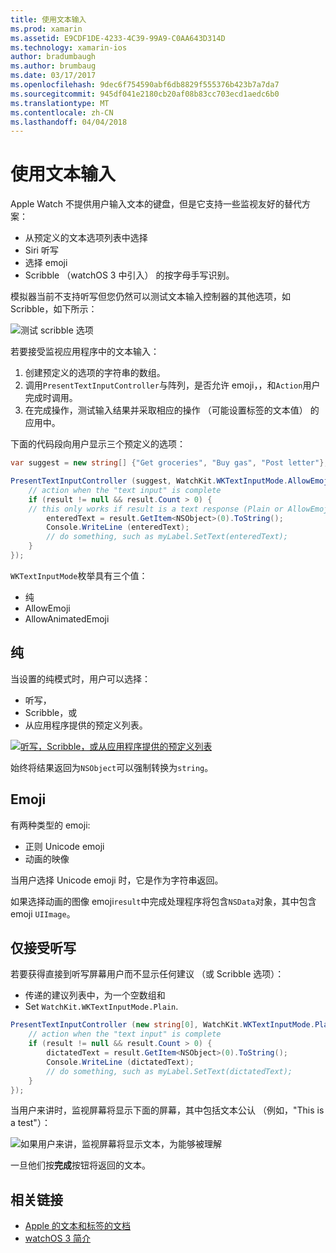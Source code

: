 ```yaml
---
title: 使用文本输入
ms.prod: xamarin
ms.assetid: E9CDF1DE-4233-4C39-99A9-C0AA643D314D
ms.technology: xamarin-ios
author: bradumbaugh
ms.author: brumbaug
ms.date: 03/17/2017
ms.openlocfilehash: 9dec6f754590abf6db8829f555376b423b7a7da7
ms.sourcegitcommit: 945df041e2180cb20af08b83cc703ecd1aedc6b0
ms.translationtype: MT
ms.contentlocale: zh-CN
ms.lasthandoff: 04/04/2018
---
```

# <a name="working-with-text-input"></a>使用文本输入

Apple Watch 不提供用户输入文本的键盘，但是它支持一些监视友好的替代方案：

- 从预定义的文本选项列表中选择
- Siri 听写
- 选择 emoji
- Scribble （watchOS 3 中引入） 的按字母手写识别。

模拟器当前不支持听写但您仍然可以测试文本输入控制器的其他选项，如 Scribble，如下所示：

![](text-input-images/textinput-sml.png "测试 scribble 选项")

若要接受监视应用程序中的文本输入：

1. 创建预定义的选项的字符串的数组。
2. 调用`PresentTextInputController`与阵列，是否允许 emoji，，和`Action`用户完成时调用。
3. 在完成操作，测试输入结果并采取相应的操作 （可能设置标签的文本值） 的应用中。

下面的代码段向用户显示三个预定义的选项：

```csharp
var suggest = new string[] {"Get groceries", "Buy gas", "Post letter"};

PresentTextInputController (suggest, WatchKit.WKTextInputMode.AllowEmoji, (result) => {
    // action when the "text input" is complete
    if (result != null && result.Count > 0) {
    // this only works if result is a text response (Plain or AllowEmoji)
        enteredText = result.GetItem<NSObject>(0).ToString();
        Console.WriteLine (enteredText);
        // do something, such as myLabel.SetText(enteredText);
    }
});
```

`WKTextInputMode`枚举具有三个值：

- 纯
- AllowEmoji
- AllowAnimatedEmoji

## <a name="plain"></a>纯

当设置的纯模式时，用户可以选择：

- 听写，
- Scribble，或
- 从应用程序提供的预定义列表。

[![](text-input-images/plain-scribble-sml.png "听写，Scribble，或从应用程序提供的预定义列表")](text-input-images/plain-scribble.png#lightbox)

始终将结果返回为`NSObject`可以强制转换为`string`。

## <a name="emoji"></a>Emoji

有两种类型的 emoji:

- 正则 Unicode emoji
- 动画的映像

当用户选择 Unicode emoji 时，它是作为字符串返回。

如果选择动画的图像 emoji`result`中完成处理程序将包含`NSData`对象，其中包含 emoji `UIImage`。

## <a name="accepting-dictation-only"></a>仅接受听写

若要获得直接到听写屏幕用户而不显示任何建议 （或 Scribble 选项）：

- 传递的建议列表中，为一个空数组和
- Set `WatchKit.WKTextInputMode.Plain`.

```csharp
PresentTextInputController (new string[0], WatchKit.WKTextInputMode.Plain, (result) => {
    // action when the "text input" is complete
    if (result != null && result.Count > 0) {
        dictatedText = result.GetItem<NSObject>(0).ToString();
        Console.WriteLine (dictatedText);
        // do something, such as myLabel.SetText(dictatedText);
    }
});
```

当用户来讲时，监视屏幕将显示下面的屏幕，其中包括文本公认 （例如，"This is a test"）：

![](text-input-images/dictation.png "如果用户来讲，监视屏幕将显示文本，为能够被理解")

一旦他们按**完成**按钮将返回的文本。



## <a name="related-links"></a>相关链接

- [Apple 的文本和标签的文档](https://developer.apple.com/library/ios/documentation/General/Conceptual/WatchKitProgrammingGuide/TextandLabels.html)
- [watchOS 3 简介](~/ios/watchos/platform/introduction-to-watchos3/index.md)
